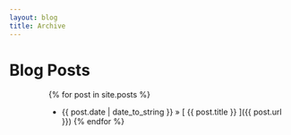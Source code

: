 ```yaml
---
layout: blog
title: Archive
---
```


# Blog Posts

<div style="margin-left:5em;">

{% for post in site.posts %}
  * {{ post.date | date_to_string }} &raquo; [ {{ post.title }} ]({{ post.url }})
{% endfor %}

</div>